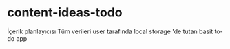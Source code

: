 # content-ideas-todo

İçerik planlayıcısı
Tüm verileri user tarafında local storage 'de tutan basit to-do app